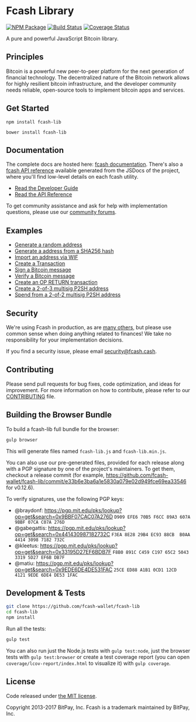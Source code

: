Fcash Library
=======

[![NPM Package](https://img.shields.io/npm/v/fcash-lib.svg?style=flat-square)](https://www.npmjs.org/package/fcash-lib)
[![Build Status](https://img.shields.io/travis/bitpay/fcash-lib.svg?branch=master&style=flat-square)](https://travis-ci.org/bitpay/fcash-lib)
[![Coverage Status](https://img.shields.io/coveralls/bitpay/fcash-lib.svg?style=flat-square)](https://coveralls.io/r/bitpay/fcash-lib)

A pure and powerful JavaScript Bitcoin library.

## Principles

Bitcoin is a powerful new peer-to-peer platform for the next generation of financial technology. The decentralized nature of the Bitcoin network allows for highly resilient bitcoin infrastructure, and the developer community needs reliable, open-source tools to implement bitcoin apps and services.

## Get Started

```
npm install fcash-lib
```

```
bower install fcash-lib
```

## Documentation

The complete docs are hosted here: [fcash documentation](http://www.fcash.cash/guide/). There's also a [fcash API reference](http://www.fcash.cash/api/) available generated from the JSDocs of the project, where you'll find low-level details on each fcash utility.

- [Read the Developer Guide](http://www.fcash.cash/guide/)
- [Read the API Reference](http://www.fcash.cash/api/)

To get community assistance and ask for help with implementation questions, please use our [community forums](https://forum.www.fcash.cash/).

## Examples

* [Generate a random address](https://github.com/fcash-wallet/fcash-lib/blob/master/docs/examples.md#generate-a-random-address)
* [Generate a address from a SHA256 hash](https://github.com/fcash-wallet/fcash-lib/blob/master/docs/examples.md#generate-a-address-from-a-sha256-hash)
* [Import an address via WIF](https://github.com/fcash-wallet/fcash-lib/blob/master/docs/examples.md#import-an-address-via-wif)
* [Create a Transaction](https://github.com/fcash-wallet/fcash-lib/blob/master/docs/examples.md#create-a-transaction)
* [Sign a Bitcoin message](https://github.com/fcash-wallet/fcash-lib/blob/master/docs/examples.md#sign-a-bitcoin-message)
* [Verify a Bitcoin message](https://github.com/fcash-wallet/fcash-lib/blob/master/docs/examples.md#verify-a-bitcoin-message)
* [Create an OP RETURN transaction](https://github.com/fcash-wallet/fcash-lib/blob/master/docs/examples.md#create-an-op-return-transaction)
* [Create a 2-of-3 multisig P2SH address](https://github.com/fcash-wallet/fcash-lib/blob/master/docs/examples.md#create-a-2-of-3-multisig-p2sh-address)
* [Spend from a 2-of-2 multisig P2SH address](https://github.com/fcash-wallet/fcash-lib/blob/master/docs/examples.md#spend-from-a-2-of-2-multisig-p2sh-address)


## Security

We're using Fcash in production, as are [many others](http://www.fcash.cash#projects), but please use common sense when doing anything related to finances! We take no responsibility for your implementation decisions.

If you find a security issue, please email security@fcash.cash.

## Contributing

Please send pull requests for bug fixes, code optimization, and ideas for improvement. For more information on how to contribute, please refer to our [CONTRIBUTING](https://github.com/fcash-wallet/fcash-lib/blob/master/CONTRIBUTING.md) file.

## Building the Browser Bundle

To build a fcash-lib full bundle for the browser:

```sh
gulp browser
```

This will generate files named `fcash-lib.js` and `fcash-lib.min.js`.

You can also use our pre-generated files, provided for each release along with a PGP signature by one of the project's maintainers. To get them, checkout a release commit (for example, https://github.com/fcash-wallet/fcash-lib/commit/e33b6e3ba6a1e5830a079e02d949fce69ea33546 for v0.12.6).

To verify signatures, use the following PGP keys:
- @braydonf: https://pgp.mit.edu/pks/lookup?op=get&search=0x9BBF07CAC07A276D `D909 EFE6 70B5 F6CC 89A3 607A 9BBF 07CA C07A 276D`
- @gabegattis: https://pgp.mit.edu/pks/lookup?op=get&search=0x441430987182732C `F3EA 8E28 29B4 EC93 88CB  B0AA 4414 3098 7182 732C`
- @kleetus: https://pgp.mit.edu/pks/lookup?op=get&search=0x33195D27EF6BDB7F `F8B0 891C C459 C197 65C2 5043 3319 5D27 EF6B DB7F`
- @matiu: https://pgp.mit.edu/pks/lookup?op=get&search=0x9EDE6DE4DE531FAC `25CE ED88 A1B1 0CD1 12CD  4121 9EDE 6DE4 DE53 1FAC`


## Development & Tests

```sh
git clone https://github.com/fcash-wallet/fcash-lib
cd fcash-lib
npm install
```

Run all the tests:

```sh
gulp test
```

You can also run just the Node.js tests with `gulp test:node`, just the browser tests with `gulp test:browser`
or create a test coverage report (you can open `coverage/lcov-report/index.html` to visualize it) with `gulp coverage`.

## License

Code released under [the MIT license](https://github.com/fcash-wallet/fcash-lib/blob/master/LICENSE).

Copyright 2013-2017 BitPay, Inc. Fcash is a trademark maintained by BitPay, Inc.
